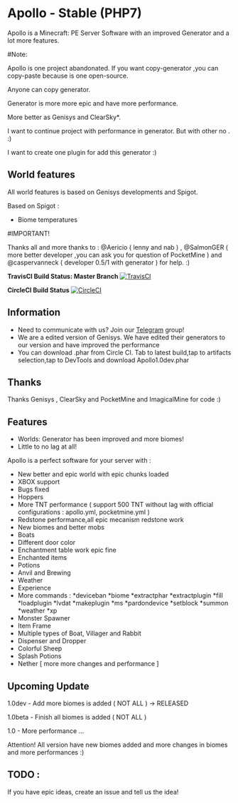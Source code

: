 # Apollo - Stable (PHP7)
Apollo is a Minecraft: PE Server Software with an improved Generator and a lot more features. 

#Note: 

Apollo is one project abandonated. If you want copy-generator ,you can copy-paste because is one open-source.

Anyone can copy generator.

Generator is more more epic and have more performance.

More better as Genisys and ClearSky*.

I want to continue project with performance in generator. But with other no . :)

I want to create one plugin for add this generator :)

## World features

All world features is based on Genisys developments and Spigot.

Based on Spigot :
- Biome temperatures
 

#IMPORTANT!

Thanks all and more thanks to : @Aericio ( lenny and nab ) , @SalmonGER ( more better developer ,you can ask you for question of PocketMine ) and @caspervanneck ( developer 0.5/1 with generator ) for help. :)

**TravisCI Build Status: Master Branch** [![TravisCI](https://travis-ci.org/NycuRO/Apollo.svg?branch=master)](https://travis-ci.org/NycuRO/Apollo "TravisCI Build Status")

**CircleCI Build Status** [![CircleCI](https://circleci.com/gh/NycuRO/Apollo.svg?style=svg)](https://circleci.com/gh/NycuRO/Apollo)

## Information

- Need to communicate with us? Join our [Telegram](https://telegram.me/joinchat/Ca8L9T9P01PtR1bOEwtxuw) group!
- We are a edited version of Genisys. We have edited their generators to our version and have improved the performance
- You can download .phar from Circle CI. Tab to latest build,tap to artifacts selection,tap to DevTools and download Apollo1.0dev.phar

## Thanks

Thanks Genisys , ClearSky and PocketMine and ImagicalMine for code :)

## Features

- Worlds: Generator has been improved and more biomes!
- Little to no lag at all!

Apollo is a perfect software for your server with :

 - New better and epic world with epic chunks loaded
 - XBOX support
 - Bugs fixed
 - Hoppers
 - More TNT performance ( support 500 TNT without lag with official configurations : apollo.yml, pocketmine.yml )
 - Redstone performance,all epic mecanism redstone work
 - New biomes and better mobs
 - Boats
 - Different door color
 - Enchantment table work epic fine
 - Enchanted items
 - Potions
 - Anvil and Brewing
 - Weather
 - Experience
 - More commands :
 *deviceban
 *biome
 *extractphar
 *extractplugin
 *fill
 *loadplugin
 *lvdat
 *makeplugin
 *ms
 *pardondevice
 *setblock
 *summon
 *weather
 *xp
 - Monster Spawner
 - Item Frame
 - Multiple types of Boat, Villager and Rabbit
 - Dispenser and Dropper
 - Colorful Sheep
 - Splash Potions 
 - Nether [ more more changes and performance ]


## Upcoming Update

1.0dev - Add more biomes is added ( NOT ALL ) -> RELEASED

1.0beta - Finish all biomes is added ( NOT ALL )

1.0 - More performance
 ...

Attention! All version have new biomes added and more changes in biomes and more performances :)
 
## TODO :

 If you have epic ideas, create an issue and tell us the idea!

